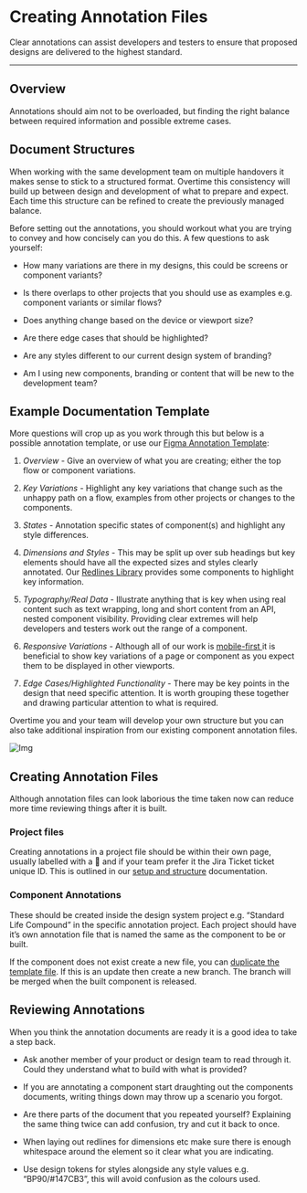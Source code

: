 
# Creating Annotation Files

Clear annotations can assist developers and testers to ensure that proposed designs are delivered to the highest standard.

---

## Overview

Annotations should aim not to be overloaded, but finding the right balance between required information and possible extreme cases.

## Document Structures

When working with the same development team on multiple handovers it makes sense to stick to a structured format. Overtime this consistency will build up between design and development of what to prepare and expect. Each time this structure can be refined to create the previously managed balance.

Before setting out the annotations, you should workout what you are trying to convey and how concisely can you do this. A few questions to ask yourself:

- How many variations are there in my designs, this could be screens or component variants?

- Is there overlaps to other projects that you should use as examples e.g. component variants or similar flows?

- Does anything change based on the device or viewport size?

- Are there edge cases that should be highlighted?

- Are any styles different to our current design system of branding?

- Am I using new components, branding or content that will be new to the development team?

## Example Documentation Template

More questions will crop up as you work through this but below is a possible annotation template, or use our [Figma Annotation Template](https://www.figma.com/file/gVowzcxDdtbCdRCP7gE1JJ/Annotation-Template):

1. *Overview* - Give an overview of what you are creating; either the top flow or component variations.

1. *Key Variations* - Highlight any key variations that change such as the unhappy path on a flow, examples from other projects or changes to the components.

1. *States* - Annotation specific states of component(s) and highlight any style differences.

1. *Dimensions and Styles* - This may be split up over sub headings but key elements should have all the expected sizes and styles clearly annotated. Our [Redlines Library](https://www.figma.com/file/0XAM45zFMRKz5QcRfaFVjX/Redlines) provides some components to highlight key information.

1. *Typography/Real Data* - Illustrate anything that is key when using real content such as text wrapping, long and short content from an API, nested component visibility. Providing clear extremes will help developers and testers work out the range of a component.

1. *Responsive Variations* - Although all of our work is [mobile-first ]()it is beneficial to show key variations of a page or component as you expect them to be displayed in other viewports.

1. *Edge Cases/Highlighted Functionality* - There may be key points in the design that need specific attention. It is worth grouping these together and drawing particular attention to what is required.

Overtime you and your team will develop your own structure but you can also take additional inspiration from our existing component annotation files.

![Img](https://studio-assets.supernova.io/design-systems/16150/42c2f278-3484-4cda-a223-77d1647d373e.png?Expires=1977609600&Policy=eyJTdGF0ZW1lbnQiOlt7IlJlc291cmNlIjoiaHR0cHM6Ly9zdHVkaW8tYXNzZXRzLnN1cGVybm92YS5pby9kZXNpZ24tc3lzdGVtcy8xNjE1MC80MmMyZjI3OC0zNDg0LTRjZGEtYTIyMy03N2QxNjQ3ZDM3M2UucG5nIiwiQ29uZGl0aW9uIjp7IkRhdGVMZXNzVGhhbiI6eyJBV1M6RXBvY2hUaW1lIjoxOTc3NjA5NjAwfX19XX0_&Signature=PFTNsuhCXMLvzVcMJcjbuIUai-6lk6RSDzC89ULdU8c9EIu85QezBYMbFvR9H-oOIrygNfI2vCUXt6ieUBE6PaCQw3PUpESwB4Vt916vWJ-0BTIf35zA-tFKQjRLHQexA-4oyzUdgxCX0nGNmYlqZnoaXib1ALFDHXN5o6z-vlgjaUU4sAvJyz5G5KUENciDb~b0zYseg-NCYVhVY4NMw4phaLISiU3T7756E2UCkZtXisgmOmjqrviZE4pD-msbc18LMMExzj3DKTH0KWs-nNmGZpsBXbWT7EnOUfJilGe~jcOXMKzdBZljHzDCJ2WmWYVyiDKFzXjFeUELeM9GXg__&Key-Pair-Id=APKAJGK34LCCAUR7N6LA)

## Creating Annotation Files

Although annotation files can look laborious the time taken now can reduce more time reviewing things after it is built.

### Project files

Creating annotations in a project file should be within their own page, usually labelled with a 📐 and if your team prefer it the Jira Ticket ticket unique ID. This is outlined in our [setup and structure]() documentation.

### Component Annotations

These should be created inside the design system project e.g. “Standard Life Compound” in the specific annotation project. Each project should have it’s own annotation file that is named the same as the component to be or built.

If the component does not exist create a new file, you can [duplicate the template file](https://www.figma.com/file/gVowzcxDdtbCdRCP7gE1JJ/Annotation-Template). If this is an update then create a new branch. The branch will be merged when the built component is released.

## Reviewing Annotations

When you think the annotation documents are ready it is a good idea to take a step back.

- Ask another member of your product or design team to read through it. Could they understand what to build with what is provided?

- If you are annotating a component start draughting out the components documents, writing things down may throw up a scenario you forgot.

- Are there parts of the document that you repeated yourself? Explaining the same thing twice can add confusion, try and cut it back to once.

- When laying out redlines for dimensions etc make sure there is enough whitespace around the element so it clear what you are indicating.

- Use design tokens for styles alongside any style values e.g. “BP90/#147CB3”, this will avoid confusion as the colours used.